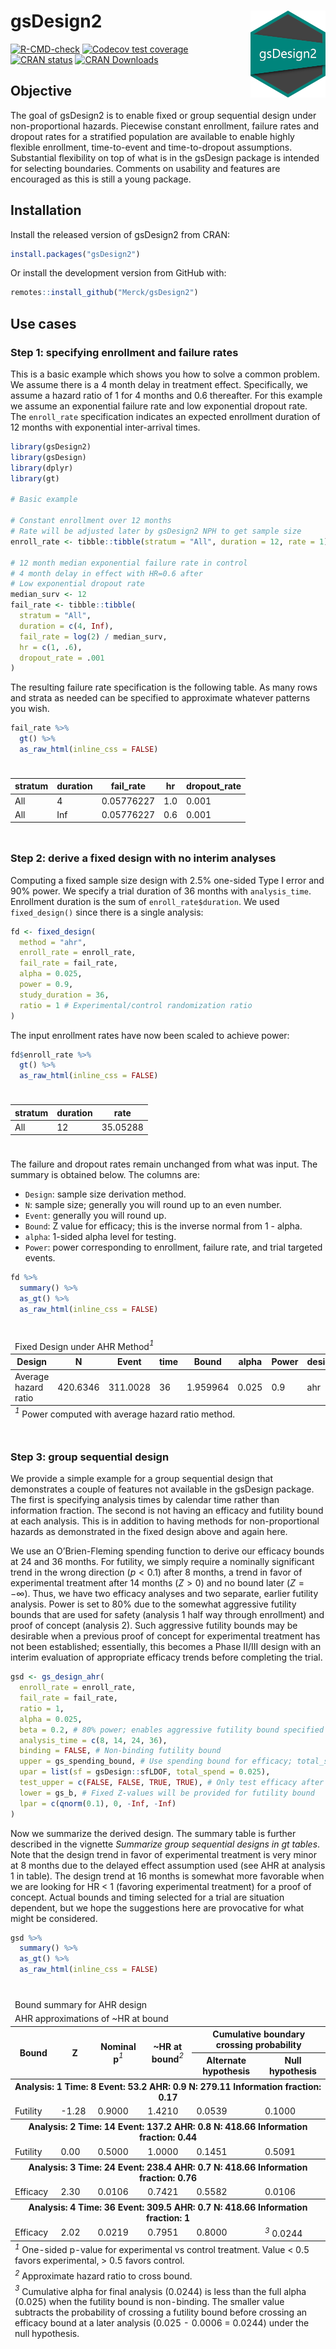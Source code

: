 
<!-- README.md is generated from README.Rmd. Please edit that file -->

# gsDesign2 <img src="man/figures/logo.png" align="right" width="120" />

<!-- badges: start -->

[![R-CMD-check](https://github.com/Merck/gsDesign2/actions/workflows/R-CMD-check.yaml/badge.svg)](https://github.com/Merck/gsDesign2/actions/workflows/R-CMD-check.yaml)
[![Codecov test
coverage](https://codecov.io/gh/Merck/gsDesign2/branch/main/graph/badge.svg)](https://app.codecov.io/gh/Merck/gsDesign2?branch=main)
[![CRAN
status](https://www.r-pkg.org/badges/version/gsDesign2)](https://CRAN.R-project.org/package=gsDesign2)
[![CRAN
Downloads](https://cranlogs.r-pkg.org/badges/gsDesign2)](https://cran.r-project.org/package=gsDesign2)
<!-- badges: end -->

## Objective

The goal of gsDesign2 is to enable fixed or group sequential design
under non-proportional hazards. Piecewise constant enrollment, failure
rates and dropout rates for a stratified population are available to
enable highly flexible enrollment, time-to-event and time-to-dropout
assumptions. Substantial flexibility on top of what is in the gsDesign
package is intended for selecting boundaries. Comments on usability and
features are encouraged as this is still a young package.

## Installation

Install the released version of gsDesign2 from CRAN:

``` r
install.packages("gsDesign2")
```

Or install the development version from GitHub with:

``` r
remotes::install_github("Merck/gsDesign2")
```

## Use cases

### Step 1: specifying enrollment and failure rates

This is a basic example which shows you how to solve a common problem.
We assume there is a 4 month delay in treatment effect. Specifically, we
assume a hazard ratio of 1 for 4 months and 0.6 thereafter. For this
example we assume an exponential failure rate and low exponential
dropout rate. The `enroll_rate` specification indicates an expected
enrollment duration of 12 months with exponential inter-arrival times.

``` r
library(gsDesign2)
library(gsDesign)
library(dplyr)
library(gt)

# Basic example

# Constant enrollment over 12 months
# Rate will be adjusted later by gsDesign2 NPH to get sample size
enroll_rate <- tibble::tibble(stratum = "All", duration = 12, rate = 1)

# 12 month median exponential failure rate in control
# 4 month delay in effect with HR=0.6 after
# Low exponential dropout rate
median_surv <- 12
fail_rate <- tibble::tibble(
  stratum = "All",
  duration = c(4, Inf),
  fail_rate = log(2) / median_surv,
  hr = c(1, .6),
  dropout_rate = .001
)
```

The resulting failure rate specification is the following table. As many
rows and strata as needed can be specified to approximate whatever
patterns you wish.

``` r
fail_rate %>%
  gt() %>%
  as_raw_html(inline_css = FALSE)
```

<div id="iohtwzwbzu" style="padding-left:0px;padding-right:0px;padding-top:10px;padding-bottom:10px;overflow-x:auto;overflow-y:auto;width:auto;height:auto;">
  
  <table class="gt_table" data-quarto-disable-processing="false" data-quarto-bootstrap="false">
  <thead>
    &#10;    <tr class="gt_col_headings">
      <th class="gt_col_heading gt_columns_bottom_border gt_left" rowspan="1" colspan="1" scope="col" id="stratum">stratum</th>
      <th class="gt_col_heading gt_columns_bottom_border gt_right" rowspan="1" colspan="1" scope="col" id="duration">duration</th>
      <th class="gt_col_heading gt_columns_bottom_border gt_right" rowspan="1" colspan="1" scope="col" id="fail_rate">fail_rate</th>
      <th class="gt_col_heading gt_columns_bottom_border gt_right" rowspan="1" colspan="1" scope="col" id="hr">hr</th>
      <th class="gt_col_heading gt_columns_bottom_border gt_right" rowspan="1" colspan="1" scope="col" id="dropout_rate">dropout_rate</th>
    </tr>
  </thead>
  <tbody class="gt_table_body">
    <tr><td headers="stratum" class="gt_row gt_left">All</td>
<td headers="duration" class="gt_row gt_right">4</td>
<td headers="fail_rate" class="gt_row gt_right">0.05776227</td>
<td headers="hr" class="gt_row gt_right">1.0</td>
<td headers="dropout_rate" class="gt_row gt_right">0.001</td></tr>
    <tr><td headers="stratum" class="gt_row gt_left">All</td>
<td headers="duration" class="gt_row gt_right">Inf</td>
<td headers="fail_rate" class="gt_row gt_right">0.05776227</td>
<td headers="hr" class="gt_row gt_right">0.6</td>
<td headers="dropout_rate" class="gt_row gt_right">0.001</td></tr>
  </tbody>
  &#10;  
</table>
</div>

### Step 2: derive a fixed design with no interim analyses

Computing a fixed sample size design with 2.5% one-sided Type I error
and 90% power. We specify a trial duration of 36 months with
`analysis_time`. Enrollment duration is the sum of
`enroll_rate$duration`. We used `fixed_design()` since there is a single
analysis:

``` r
fd <- fixed_design(
  method = "ahr",
  enroll_rate = enroll_rate,
  fail_rate = fail_rate,
  alpha = 0.025,
  power = 0.9,
  study_duration = 36,
  ratio = 1 # Experimental/control randomization ratio
)
```

The input enrollment rates have now been scaled to achieve power:

``` r
fd$enroll_rate %>%
  gt() %>%
  as_raw_html(inline_css = FALSE)
```

<div id="zlyydwofsx" style="padding-left:0px;padding-right:0px;padding-top:10px;padding-bottom:10px;overflow-x:auto;overflow-y:auto;width:auto;height:auto;">
  
  <table class="gt_table" data-quarto-disable-processing="false" data-quarto-bootstrap="false">
  <thead>
    &#10;    <tr class="gt_col_headings">
      <th class="gt_col_heading gt_columns_bottom_border gt_left" rowspan="1" colspan="1" scope="col" id="stratum">stratum</th>
      <th class="gt_col_heading gt_columns_bottom_border gt_right" rowspan="1" colspan="1" scope="col" id="duration">duration</th>
      <th class="gt_col_heading gt_columns_bottom_border gt_right" rowspan="1" colspan="1" scope="col" id="rate">rate</th>
    </tr>
  </thead>
  <tbody class="gt_table_body">
    <tr><td headers="stratum" class="gt_row gt_left">All</td>
<td headers="duration" class="gt_row gt_right">12</td>
<td headers="rate" class="gt_row gt_right">35.05288</td></tr>
  </tbody>
  &#10;  
</table>
</div>

The failure and dropout rates remain unchanged from what was input. The
summary is obtained below. The columns are:

- `Design`: sample size derivation method.
- `N`: sample size; generally you will round up to an even number.
- `Event`: generally you will round up.
- `Bound`: Z value for efficacy; this is the inverse normal from 1 -
  alpha.
- `alpha`: 1-sided alpha level for testing.
- `Power`: power corresponding to enrollment, failure rate, and trial
  targeted events.

``` r
fd %>%
  summary() %>%
  as_gt() %>%
  as_raw_html(inline_css = FALSE)
```

<div id="sujaevgdsp" style="padding-left:0px;padding-right:0px;padding-top:10px;padding-bottom:10px;overflow-x:auto;overflow-y:auto;width:auto;height:auto;">
  
  <table class="gt_table" data-quarto-disable-processing="false" data-quarto-bootstrap="false">
  <thead>
    <tr class="gt_heading">
      <td colspan="8" class="gt_heading gt_title gt_font_normal gt_bottom_border" style>Fixed Design under AHR Method<span class="gt_footnote_marks" style="white-space:nowrap;font-style:italic;font-weight:normal;"><sup>1</sup></span></td>
    </tr>
    &#10;    <tr class="gt_col_headings">
      <th class="gt_col_heading gt_columns_bottom_border gt_left" rowspan="1" colspan="1" scope="col" id="Design">Design</th>
      <th class="gt_col_heading gt_columns_bottom_border gt_right" rowspan="1" colspan="1" scope="col" id="N">N</th>
      <th class="gt_col_heading gt_columns_bottom_border gt_right" rowspan="1" colspan="1" scope="col" id="Event">Event</th>
      <th class="gt_col_heading gt_columns_bottom_border gt_right" rowspan="1" colspan="1" scope="col" id="time">time</th>
      <th class="gt_col_heading gt_columns_bottom_border gt_right" rowspan="1" colspan="1" scope="col" id="Bound">Bound</th>
      <th class="gt_col_heading gt_columns_bottom_border gt_right" rowspan="1" colspan="1" scope="col" id="alpha">alpha</th>
      <th class="gt_col_heading gt_columns_bottom_border gt_right" rowspan="1" colspan="1" scope="col" id="Power">Power</th>
      <th class="gt_col_heading gt_columns_bottom_border gt_left" rowspan="1" colspan="1" scope="col" id="design">design</th>
    </tr>
  </thead>
  <tbody class="gt_table_body">
    <tr><td headers="Design" class="gt_row gt_left">Average hazard ratio</td>
<td headers="N" class="gt_row gt_right">420.6346</td>
<td headers="Event" class="gt_row gt_right">311.0028</td>
<td headers="time" class="gt_row gt_right">36</td>
<td headers="Bound" class="gt_row gt_right">1.959964</td>
<td headers="alpha" class="gt_row gt_right">0.025</td>
<td headers="Power" class="gt_row gt_right">0.9</td>
<td headers="design" class="gt_row gt_left">ahr</td></tr>
  </tbody>
  &#10;  <tfoot class="gt_footnotes">
    <tr>
      <td class="gt_footnote" colspan="8"><span class="gt_footnote_marks" style="white-space:nowrap;font-style:italic;font-weight:normal;"><sup>1</sup></span> Power computed with average hazard ratio method.</td>
    </tr>
  </tfoot>
</table>
</div>

### Step 3: group sequential design

We provide a simple example for a group sequential design that
demonstrates a couple of features not available in the gsDesign package.
The first is specifying analysis times by calendar time rather than
information fraction. The second is not having an efficacy and futility
bound at each analysis. This is in addition to having methods for
non-proportional hazards as demonstrated in the fixed design above and
again here.

We use an O’Brien-Fleming spending function to derive our efficacy
bounds at 24 and 36 months. For futility, we simply require a nominally
significant trend in the wrong direction ($p < 0.1$) after 8 months, a
trend in favor of experimental treatment after 14 months ($Z > 0$) and
no bound later ($Z = -\infty$). Thus, we have two efficacy analyses and
two separate, earlier futility analysis. Power is set to 80% due to the
somewhat aggressive futility bounds that are used for safety (analysis 1
half way through enrollment) and proof of concept (analysis 2). Such
aggressive futility bounds may be desirable when a previous proof of
concept for experimental treatment has not been established;
essentially, this becomes a Phase II/III design with an interim
evaluation of appropriate efficacy trends before completing the trial.

``` r
gsd <- gs_design_ahr(
  enroll_rate = enroll_rate,
  fail_rate = fail_rate,
  ratio = 1,
  alpha = 0.025,
  beta = 0.2, # 80% power; enables aggressive futility bound specified
  analysis_time = c(8, 14, 24, 36),
  binding = FALSE, # Non-binding futility bound
  upper = gs_spending_bound, # Use spending bound for efficacy; total_spend is normally alpha
  upar = list(sf = gsDesign::sfLDOF, total_spend = 0.025),
  test_upper = c(FALSE, FALSE, TRUE, TRUE), # Only test efficacy after 1st analysis
  lower = gs_b, # Fixed Z-values will be provided for futility bound
  lpar = c(qnorm(0.1), 0, -Inf, -Inf)
)
```

Now we summarize the derived design. The summary table is further
described in the vignette *Summarize group sequential designs in gt
tables*. Note that the design trend in favor of experimental treatment
is very minor at 8 months due to the delayed effect assumption used (see
AHR at analysis 1 in table). The design trend at 16 months is somewhat
more favorable when we are looking for HR \< 1 (favoring experimental
treatment) for a proof of concept. Actual bounds and timing selected for
a trial are situation dependent, but we hope the suggestions here are
provocative for what might be considered.

``` r
gsd %>%
  summary() %>%
  as_gt() %>%
  as_raw_html(inline_css = FALSE)
```

<div id="imumolcnny" style="padding-left:0px;padding-right:0px;padding-top:10px;padding-bottom:10px;overflow-x:auto;overflow-y:auto;width:auto;height:auto;">
  
  <table class="gt_table" data-quarto-disable-processing="false" data-quarto-bootstrap="false">
  <thead>
    <tr class="gt_heading">
      <td colspan="6" class="gt_heading gt_title gt_font_normal" style>Bound summary for AHR design</td>
    </tr>
    <tr class="gt_heading">
      <td colspan="6" class="gt_heading gt_subtitle gt_font_normal gt_bottom_border" style>AHR approximations of ~HR at bound</td>
    </tr>
    <tr class="gt_col_headings gt_spanner_row">
      <th class="gt_col_heading gt_columns_bottom_border gt_left" rowspan="2" colspan="1" scope="col" id="Bound">Bound</th>
      <th class="gt_col_heading gt_columns_bottom_border gt_right" rowspan="2" colspan="1" scope="col" id="Z">Z</th>
      <th class="gt_col_heading gt_columns_bottom_border gt_right" rowspan="2" colspan="1" scope="col" id="Nominal p&lt;span class=&quot;gt_footnote_marks&quot; style=&quot;white-space:nowrap;font-style:italic;font-weight:normal;&quot;&gt;&lt;sup&gt;1&lt;/sup&gt;&lt;/span&gt;">Nominal p<span class="gt_footnote_marks" style="white-space:nowrap;font-style:italic;font-weight:normal;"><sup>1</sup></span></th>
      <th class="gt_col_heading gt_columns_bottom_border gt_right" rowspan="2" colspan="1" scope="col" id="~HR at bound&lt;span class=&quot;gt_footnote_marks&quot; style=&quot;white-space:nowrap;font-style:italic;font-weight:normal;&quot;&gt;&lt;sup&gt;2&lt;/sup&gt;&lt;/span&gt;">~HR at bound<span class="gt_footnote_marks" style="white-space:nowrap;font-style:italic;font-weight:normal;"><sup>2</sup></span></th>
      <th class="gt_center gt_columns_top_border gt_column_spanner_outer" rowspan="1" colspan="2" scope="colgroup" id="Cumulative boundary crossing probability">
        <span class="gt_column_spanner">Cumulative boundary crossing probability</span>
      </th>
    </tr>
    <tr class="gt_col_headings">
      <th class="gt_col_heading gt_columns_bottom_border gt_right" rowspan="1" colspan="1" scope="col" id="Alternate hypothesis">Alternate hypothesis</th>
      <th class="gt_col_heading gt_columns_bottom_border gt_right" rowspan="1" colspan="1" scope="col" id="Null hypothesis">Null hypothesis</th>
    </tr>
  </thead>
  <tbody class="gt_table_body">
    <tr class="gt_group_heading_row">
      <th colspan="6" class="gt_group_heading" scope="colgroup" id="Analysis: 1 Time: 8 Event: 53.2 AHR: 0.9 N: 279.11 Information fraction: 0.17">Analysis: 1 Time: 8 Event: 53.2 AHR: 0.9 N: 279.11 Information fraction: 0.17</th>
    </tr>
    <tr class="gt_row_group_first"><td headers="Analysis: 1 Time: 8 Event: 53.2 AHR: 0.9 N: 279.11 Information fraction: 0.17  Bound" class="gt_row gt_left">Futility</td>
<td headers="Analysis: 1 Time: 8 Event: 53.2 AHR: 0.9 N: 279.11 Information fraction: 0.17  Z" class="gt_row gt_right">-1.28</td>
<td headers="Analysis: 1 Time: 8 Event: 53.2 AHR: 0.9 N: 279.11 Information fraction: 0.17  Nominal p" class="gt_row gt_right">0.9000</td>
<td headers="Analysis: 1 Time: 8 Event: 53.2 AHR: 0.9 N: 279.11 Information fraction: 0.17  ~HR at bound" class="gt_row gt_right">1.4210</td>
<td headers="Analysis: 1 Time: 8 Event: 53.2 AHR: 0.9 N: 279.11 Information fraction: 0.17  Alternate hypothesis" class="gt_row gt_right">0.0539</td>
<td headers="Analysis: 1 Time: 8 Event: 53.2 AHR: 0.9 N: 279.11 Information fraction: 0.17  Null hypothesis" class="gt_row gt_right">0.1000</td></tr>
    <tr class="gt_group_heading_row">
      <th colspan="6" class="gt_group_heading" scope="colgroup" id="Analysis: 2 Time: 14 Event: 137.2 AHR: 0.8 N: 418.66 Information fraction: 0.44">Analysis: 2 Time: 14 Event: 137.2 AHR: 0.8 N: 418.66 Information fraction: 0.44</th>
    </tr>
    <tr class="gt_row_group_first"><td headers="Analysis: 2 Time: 14 Event: 137.2 AHR: 0.8 N: 418.66 Information fraction: 0.44  Bound" class="gt_row gt_left">Futility</td>
<td headers="Analysis: 2 Time: 14 Event: 137.2 AHR: 0.8 N: 418.66 Information fraction: 0.44  Z" class="gt_row gt_right">0.00</td>
<td headers="Analysis: 2 Time: 14 Event: 137.2 AHR: 0.8 N: 418.66 Information fraction: 0.44  Nominal p" class="gt_row gt_right">0.5000</td>
<td headers="Analysis: 2 Time: 14 Event: 137.2 AHR: 0.8 N: 418.66 Information fraction: 0.44  ~HR at bound" class="gt_row gt_right">1.0000</td>
<td headers="Analysis: 2 Time: 14 Event: 137.2 AHR: 0.8 N: 418.66 Information fraction: 0.44  Alternate hypothesis" class="gt_row gt_right">0.1451</td>
<td headers="Analysis: 2 Time: 14 Event: 137.2 AHR: 0.8 N: 418.66 Information fraction: 0.44  Null hypothesis" class="gt_row gt_right">0.5091</td></tr>
    <tr class="gt_group_heading_row">
      <th colspan="6" class="gt_group_heading" scope="colgroup" id="Analysis: 3 Time: 24 Event: 238.4 AHR: 0.7 N: 418.66 Information fraction: 0.76">Analysis: 3 Time: 24 Event: 238.4 AHR: 0.7 N: 418.66 Information fraction: 0.76</th>
    </tr>
    <tr class="gt_row_group_first"><td headers="Analysis: 3 Time: 24 Event: 238.4 AHR: 0.7 N: 418.66 Information fraction: 0.76  Bound" class="gt_row gt_left">Efficacy</td>
<td headers="Analysis: 3 Time: 24 Event: 238.4 AHR: 0.7 N: 418.66 Information fraction: 0.76  Z" class="gt_row gt_right">2.30</td>
<td headers="Analysis: 3 Time: 24 Event: 238.4 AHR: 0.7 N: 418.66 Information fraction: 0.76  Nominal p" class="gt_row gt_right">0.0106</td>
<td headers="Analysis: 3 Time: 24 Event: 238.4 AHR: 0.7 N: 418.66 Information fraction: 0.76  ~HR at bound" class="gt_row gt_right">0.7421</td>
<td headers="Analysis: 3 Time: 24 Event: 238.4 AHR: 0.7 N: 418.66 Information fraction: 0.76  Alternate hypothesis" class="gt_row gt_right">0.5582</td>
<td headers="Analysis: 3 Time: 24 Event: 238.4 AHR: 0.7 N: 418.66 Information fraction: 0.76  Null hypothesis" class="gt_row gt_right">0.0106</td></tr>
    <tr class="gt_group_heading_row">
      <th colspan="6" class="gt_group_heading" scope="colgroup" id="Analysis: 4 Time: 36 Event: 309.5 AHR: 0.7 N: 418.66 Information fraction: 1">Analysis: 4 Time: 36 Event: 309.5 AHR: 0.7 N: 418.66 Information fraction: 1</th>
    </tr>
    <tr class="gt_row_group_first"><td headers="Analysis: 4 Time: 36 Event: 309.5 AHR: 0.7 N: 418.66 Information fraction: 1  Bound" class="gt_row gt_left">Efficacy</td>
<td headers="Analysis: 4 Time: 36 Event: 309.5 AHR: 0.7 N: 418.66 Information fraction: 1  Z" class="gt_row gt_right">2.02</td>
<td headers="Analysis: 4 Time: 36 Event: 309.5 AHR: 0.7 N: 418.66 Information fraction: 1  Nominal p" class="gt_row gt_right">0.0219</td>
<td headers="Analysis: 4 Time: 36 Event: 309.5 AHR: 0.7 N: 418.66 Information fraction: 1  ~HR at bound" class="gt_row gt_right">0.7951</td>
<td headers="Analysis: 4 Time: 36 Event: 309.5 AHR: 0.7 N: 418.66 Information fraction: 1  Alternate hypothesis" class="gt_row gt_right">0.8000</td>
<td headers="Analysis: 4 Time: 36 Event: 309.5 AHR: 0.7 N: 418.66 Information fraction: 1  Null hypothesis" class="gt_row gt_right"><span class="gt_footnote_marks" style="white-space:nowrap;font-style:italic;font-weight:normal;"><sup>3</sup></span> 0.0244</td></tr>
  </tbody>
  &#10;  <tfoot class="gt_footnotes">
    <tr>
      <td class="gt_footnote" colspan="6"><span class="gt_footnote_marks" style="white-space:nowrap;font-style:italic;font-weight:normal;"><sup>1</sup></span> One-sided p-value for experimental vs control treatment.
          Value &lt; 0.5 favors experimental, &gt; 0.5 favors control.</td>
    </tr>
    <tr>
      <td class="gt_footnote" colspan="6"><span class="gt_footnote_marks" style="white-space:nowrap;font-style:italic;font-weight:normal;"><sup>2</sup></span> Approximate hazard ratio to cross bound.</td>
    </tr>
    <tr>
      <td class="gt_footnote" colspan="6"><span class="gt_footnote_marks" style="white-space:nowrap;font-style:italic;font-weight:normal;"><sup>3</sup></span> Cumulative alpha for final analysis (0.0244) is less than the full alpha (0.025) when the futility bound is non-binding. The smaller value subtracts the probability of crossing a futility bound before crossing an efficacy bound at a later analysis (0.025 - 0.0006 = 0.0244) under the null hypothesis.</td>
    </tr>
  </tfoot>
</table>
</div>
